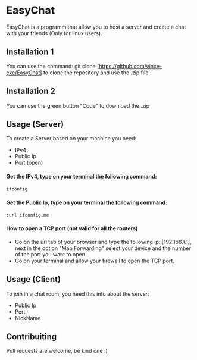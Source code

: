 # EasyChat

EasyChat is a programm that allow you to host a server and create a chat with your friends (Only for linux users).

## Installation 1

You can use the command: git clone [https://github.com/vince-exe/EasyChat] to clone the repository and use the .zip file.

## Installation 2

You can use the green button "Code" to download the .zip

## Usage (Server)

To create a Server based on your machine you need:

* IPv4
* Public Ip
* Port (open)

#### Get the IPv4, type on your terminal the following command:

```bash
ifconfig
```

#### Get the Public Ip, type on your terminal the following command:

```bash
curl ifconfig.me
```
#### How to open a TCP port (not valid for all the routers)

* Go on the url tab of your browser and type the following ip: [192.168.1.1], next in the option "Map Forwarding" select your device and the number of the port you want to open.
* Go on your terminal and allow your firewall to open the TCP port.

## Usage (Client)

To join in a chat room, you need this info about the server:

* Public Ip
* Port
* NickName

## Contribuiting

Pull requests are welcome, be kind one :)
